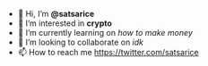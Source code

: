 - 👋 Hi, I’m **@satsarice**
- 👀 I’m interested in __crypto__
- 🌱 I’m currently learning on *how to  make money*
- 💞️ I’m looking to collaborate on _idk_
- 📫 How to reach me https://twitter.com/satsarice

<!---
satsarice/satsarice is a ✨ special ✨ repository because its `README.md` (this file) appears on your GitHub profile.
You can click the Preview link to take a look at your changes.
--->
